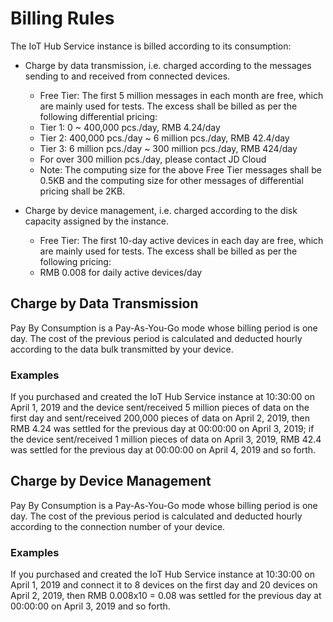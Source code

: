 # Billing Rules

The IoT Hub Service instance is billed according to its consumption:
- Charge by data transmission, i.e. charged according to the messages sending to and received from connected devices.
  - Free Tier: The first 5 million messages in each month are free, which are mainly used for tests. The excess shall be billed as per the following differential pricing:
  - Tier 1: 0 ~ 400,000 pcs./day, RMB 4.24/day
  - Tier 2: 400,000 pcs./day ~ 6 million pcs./day, RMB 42.4/day
  - Tier 3: 6 million pcs./day ~ 300 million pcs./day, RMB 424/day
  - For over 300 million pcs./day, please contact JD Cloud
  - Note: The computing size for the above Free Tier messages shall be 0.5KB and the computing size for other messages of differential pricing shall be 2KB.
      
- Charge by device management, i.e. charged according to the disk capacity assigned by the instance.
  - Free Tier: The first 10-day active devices in each day are free, which are mainly used for tests. The excess shall be billed as per the following pricing:
  - RMB 0.008 for daily active devices/day
 
## Charge by Data Transmission

Pay By Consumption is a Pay-As-You-Go mode whose billing period is one day. The cost of the previous period is calculated and deducted hourly according to the data bulk transmitted by your device.

### Examples

If you purchased and created the IoT Hub Service instance at 10:30:00 on April 1, 2019 and the device sent/received 5 million pieces of data on the first day and sent/received 200,000 pieces of data on April 2, 2019, then RMB 4.24 was settled for the previous day at 00:00:00 on April 3, 2019; if the device sent/received 1 million pieces of data on April 3, 2019, RMB 42.4 was settled for the previous day at 00:00:00 on April 4, 2019 and so forth.


## Charge by Device Management

Pay By Consumption is a Pay-As-You-Go mode whose billing period is one day. The cost of the previous period is calculated and deducted hourly according to the connection number of your device.

### Examples
If you purchased and created the IoT Hub Service instance at 10:30:00 on April 1, 2019 and connect it to 8 devices on the first day and 20 devices on April 2, 2019, then RMB 0.008x10 = 0.08 was settled for the previous day at 00:00:00 on April 3, 2019 and so forth.
